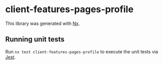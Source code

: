 # client-features-pages-profile

This library was generated with [Nx](https://nx.dev).

## Running unit tests

Run `nx test client-features-pages-profile` to execute the unit tests via [Jest](https://jestjs.io).
